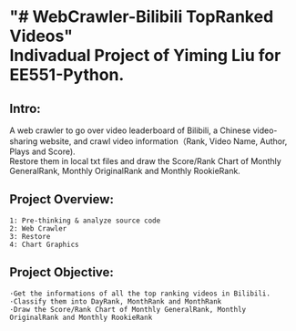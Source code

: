 "# WebCrawler-Bilibili TopRanked Videos"  
Indivadual Project of Yiming Liu for EE551-Python.
===

Intro:  
---
A web crawler to go over video leaderboard of Bilibili, a Chinese video-sharing website, and crawl video information（Rank, Video Name, Author, Plays and Score).  
Restore them in local txt files and draw the Score/Rank Chart of Monthly GeneralRank, Monthly OriginalRank and Monthly RookieRank.

Project Overview:  
---
```
1: Pre-thinking & analyze source code
2: Web Crawler	
3: Restore
4: Chart Graphics
```
Project Objective:  
---
```
·Get the informations of all the top ranking videos in Bilibili.
·Classify them into DayRank, MonthRank and MonthRank
·Draw the Score/Rank Chart of Monthly GeneralRank, Monthly OriginalRank and Monthly RookieRank

```
